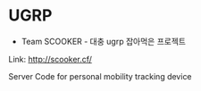 # UGRP
- Team SCOOKER -
대충 ugrp 잡아먹은 프로젝트

Link: http://scooker.cf/

Server Code for personal mobility tracking device

